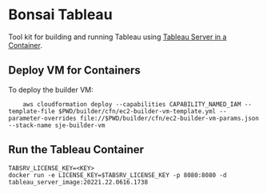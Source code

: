 # Bonsai Tableau

Tool kit for building and running Tableau using [Tableau Server in a Container](https://help.tableau.com/current/server-linux/en-us/server-in-container_setup-tool.htm).

## Deploy VM for Containers

To deploy the builder VM:

        aws cloudformation deploy --capabilities CAPABILITY_NAMED_IAM --template-file $PWD/builder/cfn/ec2-builder-vm-template.yml --parameter-overrides file://$PWD/builder/cfn/ec2-builder-vm-params.json --stack-name sje-builder-vm

## Run the Tableau Container

    TABSRV_LICENSE_KEY=<KEY>
    docker run -e LICENSE_KEY=$TABSRV_LICENSE_KEY -p 8080:8080 -d tableau_server_image:20221.22.0616.1738
